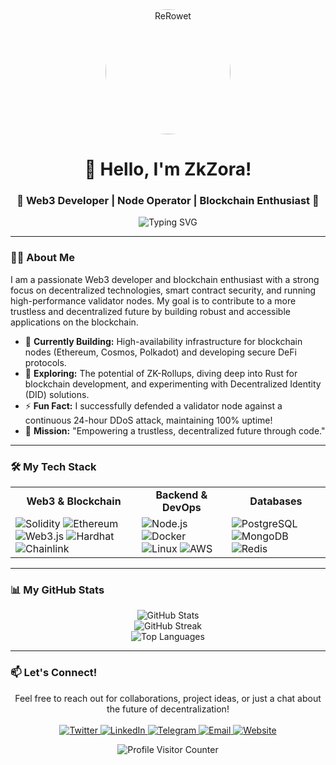 <div align="center">
  <img src="https://avatars.githubusercontent.com/u/184258984?v=4" width="200" style="border-radius: 50%;" alt="ReRowet" />
  <h1>
    👋 Hello, I'm ZkZora!
  </h1>
  <h3>
    🚀 Web3 Developer | Node Operator | Blockchain Enthusiast 🚀
  </h3>
  <img src="https://readme-typing-svg.herokuapp.com?font=Fira+Code&pause=1000&color=00F72D&center=true&width=500&lines=Let's+build+the+future+of+Web3+together!" alt="Typing SVG" />
</div>

---

### 👨‍💻 About Me

<p>
  I am a passionate Web3 developer and blockchain enthusiast with a strong focus on decentralized technologies, smart contract security, and running high-performance validator nodes. My goal is to contribute to a more trustless and decentralized future by building robust and accessible applications on the blockchain.
</p>

- 🔭 **Currently Building:** High-availability infrastructure for blockchain nodes (Ethereum, Cosmos, Polkadot) and developing secure DeFi protocols.
- 🌱 **Exploring:** The potential of ZK-Rollups, diving deep into Rust for blockchain development, and experimenting with Decentralized Identity (DID) solutions.
- ⚡ **Fun Fact:** I successfully defended a validator node against a continuous 24-hour DDoS attack, maintaining 100% uptime!
- 🎯 **Mission:** "Empowering a trustless, decentralized future through code."

---

### 🛠️ My Tech Stack

<table>
  <tr>
    <td align="center"><strong>Web3 & Blockchain</strong></td>
    <td align="center"><strong>Backend & DevOps</strong></td>
    <td align="center"><strong>Databases</strong></td>
  </tr>
  <tr>
    <td>
      <img src="https://img.shields.io/badge/Solidity-363636?style=for-the-badge&logo=solidity&logoColor=white" alt="Solidity" />
      <img src="https://img.shields.io/badge/Ethereum-3C3C3D?style=for-the-badge&logo=ethereum&logoColor=white" alt="Ethereum" />
      <img src="https://img.shields.io/badge/Web3.js-F16822?style=for-the-badge&logo=web3.js&logoColor=white" alt="Web3.js" />
      <img src="https://img.shields.io/badge/Hardhat-FFF100?style=for-the-badge&logo=hardhat&logoColor=black" alt="Hardhat" />
      <img src="https://img.shields.io/badge/Chainlink-375BD2?style=for-the-badge&logo=chainlink&logoColor=white" alt="Chainlink" />
    </td>
    <td>
      <img src="https://img.shields.io/badge/Node.js-339933?style=for-the-badge&logo=node.js&logoColor=white" alt="Node.js" />
      <img src="https://img.shields.io/badge/Docker-2496ED?style=for-the-badge&logo=docker&logoColor=white" alt="Docker" />
      <img src="https://img.shields.io/badge/Linux-FCC624?style=for-the-badge&logo=linux&logoColor=black" alt="Linux" />
      <img src="https://img.shields.io/badge/AWS-232F3E?style=for-the-badge&logo=amazon-aws&logoColor=white" alt="AWS" />
    </td>
    <td>
      <img src="https://img.shields.io/badge/PostgreSQL-4169E1?style=for-the-badge&logo=postgresql&logoColor=white" alt="PostgreSQL" />
      <img src="https://img.shields.io/badge/MongoDB-47A248?style=for-the-badge&logo=mongodb&logoColor=white" alt="MongoDB" />
      <img src="https://img.shields.io/badge/Redis-DC382D?style=for-the-badge&logo=redis&logoColor=white" alt="Redis" />
    </td>
  </tr>
</table>

---

### 📊 My GitHub Stats

<div align="center">
  <img src="https://github-readme-stats.vercel.app/api?username=ReRowet&show_icons=true&theme=tokyonight&hide_border=true&include_all_commits=true&count_private=true" alt="GitHub Stats" />
  <br/>
  <img src="https://github-readme-streak-stats.herokuapp.com/?user=ReRowet&theme=tokyonight&hide_border=true" alt="GitHub Streak" />
  <br/>
  <img src="https://github-readme-stats.vercel.app/api/top-langs/?username=ReRowet&layout=compact&theme=tokyonight&hide_border=true&include_all_commits=true&count_private=true&langs_count=8" alt="Top Languages" />
</div>

---

### 📫 Let's Connect!

<p align="center">
  Feel free to reach out for collaborations, project ideas, or just a chat about the future of decentralization!
  <br/><br/>
  <a href="https://twitter.com/ReRowet" target="_blank">
    <img src="https://img.shields.io/badge/Twitter-1DA1F2?style=for-the-badge&logo=twitter&logoColor=white" alt="Twitter" />
  </a>
  <a href="https://linkedin.com/in/ReRowet" target="_blank">
    <img src="https://img.shields.io/badge/LinkedIn-0077B5?style=for-the-badge&logo=linkedin&logoColor=white" alt="LinkedIn" />
  </a>
  <a href="https://t.me/ReRowet" target="_blank">
    <img src="https://img.shields.io/badge/Telegram-26A5E4?style=for-the-badge&logo=telegram&logoColor=white" alt="Telegram" />
  </a>
  <a href="mailto:your.email@example.com" target="_blank">
    <img src="https://img.shields.io/badge/Email-D14836?style=for-the-badge&logo=gmail&logoColor=white" alt="Email" />
  </a>
  <a href="https://rerowet.xyz" target="_blank">
    <img src="https://img.shields.io/badge/Website-4B0082?style=for-the-badge&logo=google-chrome&logoColor=white" alt="Website" />
  </a>
</p>

<div align="center">
  <img src="https://komarev.com/ghpvc/?username=ReRowet&style=flat-square&color=blue" alt="Profile Visitor Counter" />
</div>
